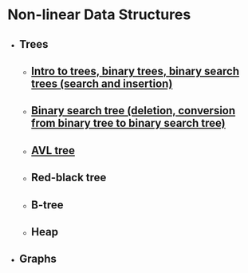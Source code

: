 # Non-linear Data Structures
* ## Trees
    *  ## [Intro to trees, binary trees, binary search trees (search and insertion)](topics/intro_to_trees/README.md)
    *  ## [Binary search tree (deletion, conversion from binary tree to binary search tree)](topics/binary_search_tree/README.md)
    *  ## [AVL tree](topics/avl_tree/README.md)
    *  ## Red-black tree
    *  ## B-tree
    *  ## Heap
*  ## Graphs
